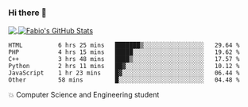 ### Hi there 👋
<a href="https://github.com/fabiovincenzi/fabiovincenzi">
  <img align="center" src="https://github-readme-stats.vercel.app/api/top-langs/?username=fabiovincenzi&title_color=ffffff&text_color=c9cacc&icon_color=2bbc8a&bg_color=1d1f21&langs_count=3" />
</a>
<a href="https://github.com/fabiovincenzi/fabiovincenzi">
  <img align="center" src="https://github-readme-stats.vercel.app/api?username=fabiovincenzi&show_icons=true&line_height=27&count_private=true&title_color=ffffff&text_color=c9cacc&icon_color=2bbc8a&bg_color=1d1f21" alt="Fabio's GitHub Stats" />
</a>
<!--START_SECTION:waka-->

```text
HTML          6 hrs 25 mins   ███████▒░░░░░░░░░░░░░░░░░   29.64 %
PHP           4 hrs 15 mins   █████░░░░░░░░░░░░░░░░░░░░   19.62 %
C++           3 hrs 48 mins   ████▒░░░░░░░░░░░░░░░░░░░░   17.57 %
Python        2 hrs 11 mins   ██▓░░░░░░░░░░░░░░░░░░░░░░   10.12 %
JavaScript    1 hr 23 mins    █▓░░░░░░░░░░░░░░░░░░░░░░░   06.44 %
Other         58 mins         █░░░░░░░░░░░░░░░░░░░░░░░░   04.48 %
```

<!--END_SECTION:waka-->

:boom: Computer Science and Engineering student
